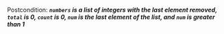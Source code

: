 Postcondition: ***`numbers` is a list of integers with the last element removed, `total` is 0, `count` is 0, `num` is the last element of the list, and `num` is greater than 1***